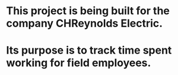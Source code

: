 # This project is being built for the company CHReynolds Electric.
# Its purpose is to track time spent working for field employees.
